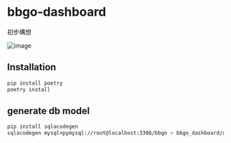 # bbgo-dashboard

初步構想

![image](https://github.com/narumiruna/bbgo-dashboard/assets/4680567/0a40325a-799b-42bb-a5a8-540cebddc87d)

## Installation

```sh
pip install poetry
poetry install
```

## generate db model

```sh
pip install sqlacodegen
sqlacodegen mysql+pymysql://root@localhost:3306/bbgo > bbgo_dashboard/db/model.py
```
